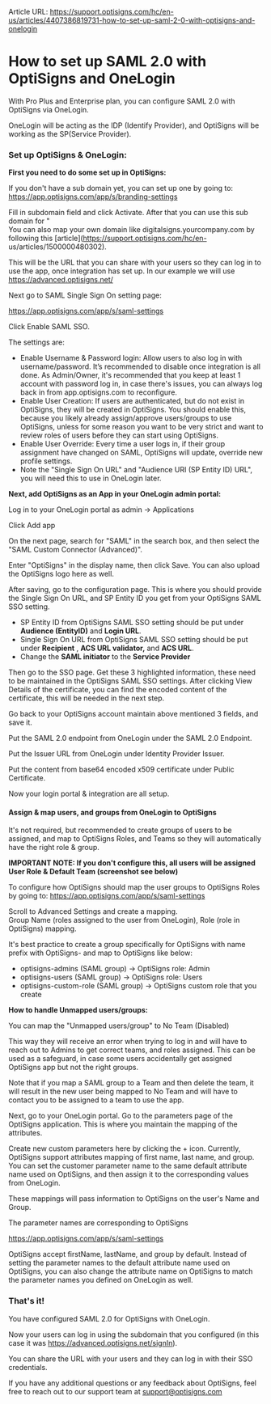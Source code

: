 Article URL: https://support.optisigns.com/hc/en-us/articles/4407386819731-how-to-set-up-saml-2-0-with-optisigns-and-onelogin

# How to set up SAML 2.0 with OptiSigns and OneLogin

With Pro Plus and Enterprise plan, you can configure SAML 2.0 with OptiSigns
via OneLogin.

OneLogin will be acting as the IDP (Identify Provider), and OptiSigns will be
working as the SP(Service Provider).

### **Set up OptiSigns & OneLogin:**

**First you need to do some set up in OptiSigns:**

If you don't have a sub domain yet, you can set up one by going to:  
<https://app.optisigns.com/app/s/branding-settings>

Fill in subdomain field and click Activate. After that you can use this sub
domain for "  
You can also map your own domain like digitalsigns.yourcompany.com by
following this [article](https://support.optisigns.com/hc/en-
us/articles/1500000480302).

This will be the URL that you can share with your users so they can log in to
use the app, once integration has set up. In our example we will use
<https://advanced.optisigns.net/>

Next go to SAML Single Sign On setting page:

<https://app.optisigns.com/app/s/saml-settings>

Click Enable SAML SSO.

The settings are:

  * Enable Username & Password login: Allow users to also log in with username/password. It’s recommended to disable once integration is all done. As Admin/Owner, it's recommended that you keep at least 1 account with password log in, in case there's issues, you can always log back in from app.optisigns.com to reconfigure.
  * Enable User Creation: If users are authenticated, but do not exist in OptiSigns, they will be created in OptiSigns. You should enable this, because you likely already assign/approve users/groups to use OptiSigns, unless for some reason you want to be very strict and want to review roles of users before they can start using OptiSigns.
  * Enable User Override: Every time a user logs in, if their group assignment have changed on SAML, OptiSigns will update, override new profile settings.
  * Note the "Single Sign On URL" and "Audience URI (SP Entity ID) URL", you will need this to use in OneLogin later.

**Next, add OptiSigns as an App in your OneLogin admin portal:**

Log in to your OneLogin portal as admin -> Applications

Click Add app

On the next page, search for "SAML" in the search box, and then select the
"SAML Custom Connector (Advanced)".

Enter "OptiSigns" in the display name, then click Save. You can also upload
the OptiSigns logo here as well.

After saving, go to the configuration page. This is where you should provide
the Single Sign On URL, and SP Entity ID you get from your OptiSigns SAML SSO
setting.

  * SP Entity ID from OptiSigns SAML SSO setting should be put under **Audience (EntityID)** and **Login URL**.
  * Single Sign On URL from OptiSigns SAML SSO setting should be put under **Recipient** , **ACS URL validator,** and **ACS URL**. 
  * Change the **SAML initiator** to the **Service Provider**

Then go to the SSO page. Get these 3 highlighted information, these need to be
maintained in the OptiSigns SAML SSO settings. After clicking View Details of
the certificate, you can find the encoded content of the certificate, this
will be needed in the next step.

Go back to your OptiSigns account maintain above mentioned 3 fields, and save
it.

Put the SAML 2.0 endpoint from OneLogin under the SAML 2.0 Endpoint.

Put the Issuer URL from OneLogin under Identity Provider Issuer.

Put the content from base64 encoded x509 certificate under Public Certificate.

Now your login portal & integration are all setup.

#### **Assign & map users, and groups from OneLogin to OptiSigns**

It's not required, but recommended to create groups of users to be assigned,
and map to OptiSigns Roles, and Teams so they will automatically have the
right role & group.

**IMPORTANT NOTE: If you don't configure this, all users will be assigned User
Role & Default Team (screenshot see below)**

To configure how OptiSigns should map the user groups to OptiSigns Roles by
going to: <https://app.optisigns.com/app/s/saml-settings>

Scroll to Advanced Settings and create a mapping.  
Group Name (roles assigned to the user from OneLogin), Role (role in
OptiSigns) mapping.  

It's best practice to create a group specifically for OptiSigns with name
prefix with OptiSigns- and map to OptiSigns like below:

  * optisigns-admins (SAML group) -> OptiSigns role: Admin
  * optisigns-users (SAML group) -> OptiSigns role: Users
  * optisigns-custom-role (SAML group) -> OptiSigns custom role that you create

**How to handle Unmapped users/groups:**

You can map the "Unmapped users/group" to No Team (Disabled)

This way they will receive an error when trying to log in and will have to
reach out to Admins to get correct teams, and roles assigned. This can be used
as a safeguard, in case some users accidentally get assigned OptiSigns app but
not the right groups.

Note that if you map a SAML group to a Team and then delete the team, it will
result in the new user being mapped to No Team and will have to contact you to
be assigned to a team to use the app.

Next, go to your OneLogin portal. Go to the parameters page of the OptiSigns
application. This is where you maintain the mapping of the attributes.

Create new custom parameters here by clicking the + icon. Currently, OptiSigns
support attributes mapping of first name, last name, and group. You can set
the customer parameter name to the same default attribute name used on
OptiSigns, and then assign it to the corresponding values from OneLogin.

These mappings will pass information to OptiSigns on the user's Name and
Group.

The parameter names are corresponding to OptiSigns

<https://app.optisigns.com/app/s/saml-settings>

OptiSigns accept firstName, lastName, and group by default. Instead of setting
the parameter names to the default attribute name used on OptiSigns, you can
also change the attribute name on OptiSigns to match the parameter names you
defined on OneLogin as well.

### **That's it!**

You have configured SAML 2.0 for OptiSigns with OneLogin.

Now your users can log in using the subdomain that you configured (in this
case it was <https://advanced.optisigns.net/signIn>).

You can share the URL with your users and they can log in with their SSO
credentials.

If you have any additional questions or any feedback about OptiSigns, feel
free to reach out to our support team at
[support@optisigns.com](mailto:support@optisigns.com)

